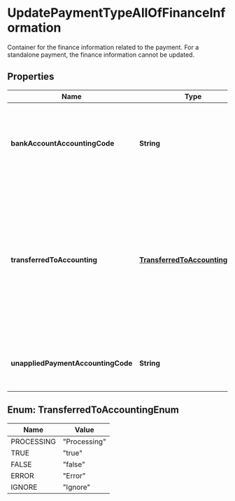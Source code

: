 

# UpdatePaymentTypeAllOfFinanceInformation

Container for the finance information related to the payment.  For a standalone payment, the finance information cannot be updated. 

## Properties

| Name | Type | Description | Notes |
|------------ | ------------- | ------------- | -------------|
|**bankAccountAccountingCode** | **String** | The accounting code that maps to a bank account in your accounting system.  |  [optional] |
|**transferredToAccounting** | [**TransferredToAccountingEnum**](#TransferredToAccountingEnum) | Whether the payment was transferred to an external accounting system. Use this field for integration with accounting systems, such as NetSuite.   |  [optional] |
|**unappliedPaymentAccountingCode** | **String** | The accounting code for the unapplied payment.  |  [optional] |



## Enum: TransferredToAccountingEnum

| Name | Value |
|---- | -----|
| PROCESSING | &quot;Processing&quot; |
| TRUE | &quot;true&quot; |
| FALSE | &quot;false&quot; |
| ERROR | &quot;Error&quot; |
| IGNORE | &quot;Ignore&quot; |



